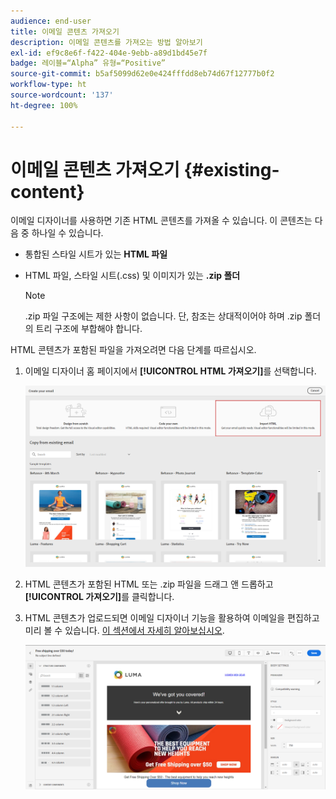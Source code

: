 ```yaml
---
audience: end-user
title: 이메일 콘텐츠 가져오기
description: 이메일 콘텐츠를 가져오는 방법 알아보기
exl-id: ef9c8e6f-f422-404e-9ebb-a89d1bd45e7f
badge: 레이블=“Alpha” 유형=“Positive”
source-git-commit: b5af5099d62e0e424fffdd8eb74d67f12777b0f2
workflow-type: ht
source-wordcount: '137'
ht-degree: 100%

---
```


# 이메일 콘텐츠 가져오기 {#existing-content}

이메일 디자이너를 사용하면 기존 HTML 콘텐츠를 가져올 수 있습니다. 이 콘텐츠는 다음 중 하나일 수 있습니다.

* 통합된 스타일 시트가 있는 **HTML 파일**
* HTML 파일, 스타일 시트(.css) 및 이미지가 있는 **.zip 폴더**

   >[!NOTE]
   >
   >.zip 파일 구조에는 제한 사항이 없습니다. 단, 참조는 상대적이어야 하며 .zip 폴더의 트리 구조에 부합해야 합니다.

HTML 콘텐츠가 포함된 파일을 가져오려면 다음 단계를 따르십시오.

1. 이메일 디자이너 홈 페이지에서 **[!UICONTROL HTML 가져오기]**&#x200B;를 선택합니다.

   ![](assets/import-html_2.png)

1. HTML 콘텐츠가 포함된 HTML 또는 .zip 파일을 드래그 앤 드롭하고 **[!UICONTROL 가져오기]**&#x200B;를 클릭합니다.

1. HTML 콘텐츠가 업로드되면 이메일 디자이너 기능을 활용하여 이메일을 편집하고 미리 볼 수 있습니다. [이 섹션에서 자세히 알아보십시오](create-email-content.md).

   ![](assets/html-imported.png)
